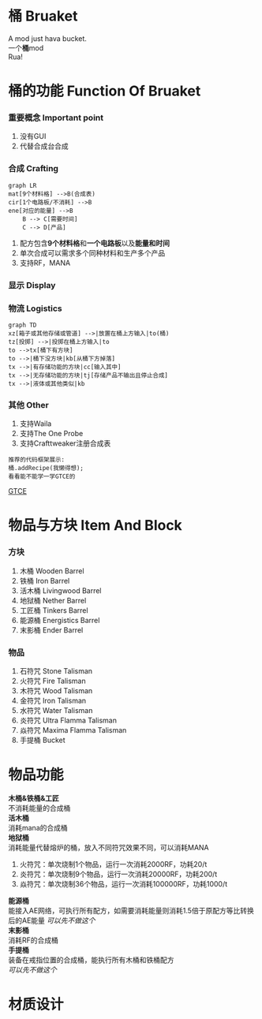 # 桶 Bruaket
A mod just hava bucket.  
一个**桶**mod  
Rua!

# 桶的功能 Function Of Bruaket
### 重要概念 Important point
1. 没有GUI
2. 代替合成台合成
### 合成 Crafting
```mermaid
graph LR
mat[9个材料格] -->B(合成表)
cir[1个电路板/不消耗] -->B
ene[对应的能量] -->B
    B --> C[需要时间]
    C --> D[产品]
```
1. 配方包含**9个材料格**和**一个电路板**以及**能量和时间**
2. 单次合成可以需求多个同种材料和生产多个产品
3. 支持RF，MANA
### 显示 Display

### 物流 Logistics
```mermaid
graph TD
xz[箱子或其他存储或管道] -->|放置在桶上方输入|to(桶)
tz[投掷] -->|投掷在桶上方输入|to
to -->tx[桶下有方块]
to -->|桶下没方块|kb[从桶下方掉落]
tx -->|有存储功能的方块|cc[输入其中]
tx -->|无存储功能的方块|tj[存储产品不输出且停止合成]
tx -->|液体或其他类似|kb
```
### 其他 Other
1. 支持Waila
2. 支持The One Probe
3. 支持Crafttweaker注册合成表

```
推荐的代码框架展示:
桶.addRecipe(我懒得想);
看看能不能学一学GTCE的
```
[GTCE](https://docs.blamejared.com/1.12/zh/Mods/GregTechCE/Machines)
# 物品与方块 Item And Block
### 方块
1. 木桶 Wooden Barrel
2. 铁桶 Iron Barrel
3. 活木桶 Livingwood Barrel
4. 地狱桶 Nether Barrel
5. 工匠桶 Tinkers Barrel
6. 能源桶 Energistics Barrel
7. 末影桶 Ender Barrel

### 物品
1. 石符咒 Stone Talisman
2. 火符咒 Fire Talisman
3. 木符咒 Wood Talisman
4. 金符咒 Iron Talisman
5. 水符咒 Water Talisman
6. 炎符咒 Ultra Flamma Talisman
7. 焱符咒 Maxima Flamma Talisman
8. 手提桶 Bucket

# 物品功能
**木桶&铁桶&工匠**  
不消耗能量的合成桶  
**活木桶**  
消耗mana的合成桶  
**地狱桶**  
消耗能量代替熔炉的桶，放入不同符咒效果不同，可以消耗MANA  
1. 火符咒：单次烧制1个物品，运行一次消耗2000RF，功耗20/t
2. 炎符咒：单次烧制9个物品，运行一次消耗20000RF，功耗200/t
3. 焱符咒：单次烧制36个物品，运行一次消耗100000RF，功耗1000/t

**能源桶**  
能接入AE网络，可执行所有配方，如需要消耗能量则消耗1.5倍于原配方等比转换后的AE能量
*可以先不做这个*  
**末影桶**  
消耗RF的合成桶  
**手提桶**  
装备在戒指位置的合成桶，能执行所有木桶和铁桶配方  
*可以先不做这个*  
# 材质设计